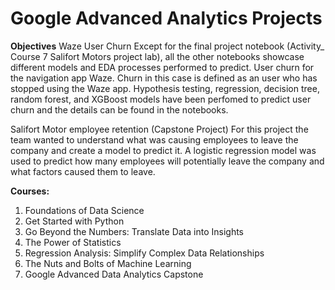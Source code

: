 # Google Advanced Analytics Projects
**Objectives**
Waze User Churn
 Except for the final project notebook (Activity_ Course 7 Salifort Motors project lab), all the other notebooks showcase different models and EDA processes performed to predict.
 User churn for the navigation app Waze. Churn in this case is defined as an user who has stopped using the Waze app.
 Hypothesis testing, regression, decision tree, random forest, and XGBoost models have been perfomed to predict user churn and the details can be found in the notebooks. 

Salifort Motor employee retention (Capstone Project)
 For this project the team wanted to understand what was causing employees to leave the company and create a model to predict it.
 A logistic regression model was used to predict how many employees will potentially leave the company and what factors caused them to leave.

  
 **Courses:**
1) Foundations of Data Science
2) Get Started with Python
3) Go Beyond the Numbers: Translate Data into Insights
4) The Power of Statistics
5) Regression Analysis: Simplify Complex Data Relationships
6) The Nuts and Bolts of Machine Learning
7) Google Advanced Data Analytics Capstone
